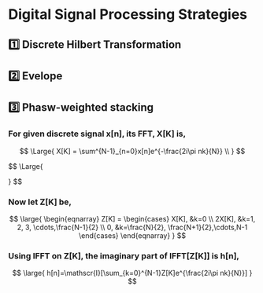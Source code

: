 # Digital Signal Processing Strategies

## :one:  Discrete Hilbert Transformation

## :two:  Evelope

## :three:  Phasw-weighted stacking

### For given discrete signal x[n], its FFT, X[K] is,


$$
\Large{
X[K] = \sum^{N-1}_{n=0}x[n]e^{-\frac{2i\pi nk}{N}} \\
}
$$

$$
\Large{

  }
$$

### Now let Z[K]  be,

$$
\large{
	\begin{eqnarray}
	Z[K] =
		\begin{cases}
			X[K], &k=0 \\
			2X[K], &k=1, 2, 3, \cdots,\frac{N-1}{2} \\
			0, &k=\frac{N}{2}, \frac{N+1}{2},\cdots,N-1
		\end{cases}
	\end{eqnarray}
}
$$

### Using IFFT on Z[K], the imaginary part of IFFT[Z[K]] is h[n],

$$
\large{
	h[n]=\mathscr{I}[\sum_{k=0}^{N-1}Z[K]e^{\frac{2i\pi nk}{N}}]
}
$$


